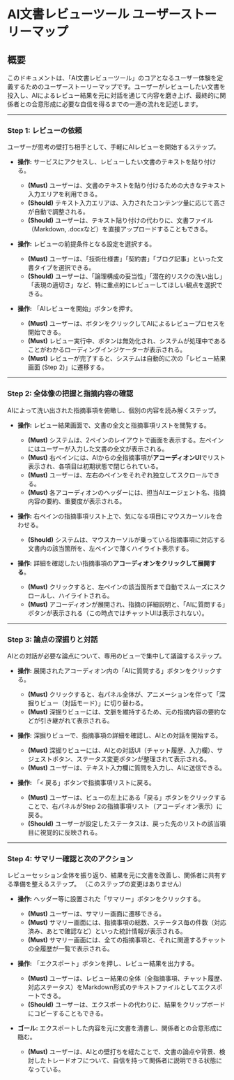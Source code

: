 # AI文書レビューツール ユーザーストーリーマップ

## 概要
このドキュメントは、「AI文書レビューツール」のコアとなるユーザー体験を定義するためのユーザーストーリーマップです。ユーザーがレビューしたい文書を投入し、AIによるレビュー結果を元に対話を通じて内容を磨き上げ、最終的に関係者との合意形成に必要な自信を得るまでの一連の流れを記述します。

---

### Step 1: レビューの依頼

ユーザーが思考の壁打ち相手として、手軽にAIレビューを開始するステップ。

-   **操作:** サービスにアクセスし、レビューしたい文書のテキストを貼り付ける。
    -   **(Must)** ユーザーは、文書のテキストを貼り付けるための大きなテキスト入力エリアを利用できる。
    -   **(Should)** テキスト入力エリアは、入力されたコンテンツ量に応じて高さが自動で調整される。
    -   **(Should)** ユーザーは、テキスト貼り付けの代わりに、文書ファイル（Markdown, .docxなど）を直接アップロードすることもできる。

-   **操作:** レビューの前提条件となる設定を選択する。
    -   **(Must)** ユーザーは、「技術仕様書」「契約書」「ブログ記事」といった文書タイプを選択できる。
    -   **(Should)** ユーザーは、「論理構成の妥当性」「潜在的リスクの洗い出し」「表現の適切さ」など、特に重点的にレビューしてほしい観点を選択できる。

-   **操作:** 「AIレビューを開始」ボタンを押す。
    -   **(Must)** ユーザーは、ボタンをクリックしてAIによるレビュープロセスを開始できる。
    -   **(Must)** レビュー実行中、ボタンは無効化され、システムが処理中であることがわかるローディングインジケーターが表示される。
    -   **(Must)** レビューが完了すると、システムは自動的に次の「レビュー結果画面 (Step 2)」に遷移する。

---

### Step 2: 全体像の把握と指摘内容の確認

AIによって洗い出された指摘事項を俯瞰し、個別の内容を読み解くステップ。

-   **操作:** レビュー結果画面で、文書の全文と指摘事項リストを閲覧する。
    -   **(Must)** システムは、2ペインのレイアウトで画面を表示する。左ペインにはユーザーが入力した文書の全文が表示される。
    -   **(Must)** 右ペインには、AIからの全指摘事項が**アコーディオンUI**でリスト表示され、各項目は初期状態で閉じられている。
    -   **(Must)** ユーザーは、左右のペインをそれぞれ独立してスクロールできる。
    -   **(Must)** 各アコーディオンのヘッダーには、担当AIエージェント名、指摘内容の要約、重要度が表示される。

-   **操作:** 右ペインの指摘事項リスト上で、気になる項目にマウスカーソルを合わせる。
    -   **(Should)** システムは、マウスカーソルが乗っている指摘事項に対応する文書内の該当箇所を、左ペインで薄くハイライト表示する。

-   **操作:** 詳細を確認したい指摘事項の**アコーディオンをクリックして展開する**。
    -   **(Must)** クリックすると、左ペインの該当箇所まで自動でスムーズにスクロールし、ハイライトされる。
    -   **(Must)** アコーディオンが展開され、指摘の詳細説明と、「AIに質問する」ボタンが表示される（この時点ではチャットUIは表示されない）。

---

### Step 3: 論点の深掘りと対話

AIとの対話が必要な論点について、専用のビューで集中して議論するステップ。

-   **操作:** 展開されたアコーディオン内の「AIに質問する」ボタンをクリックする。
    -   **(Must)** クリックすると、右パネル全体が、アニメーションを伴って「深掘りビュー（対話モード）」に切り替わる。
    -   **(Must)** 深掘りビューには、文脈を維持するため、元の指摘内容の要約などが引き継がれて表示される。

-   **操作:** 深掘りビューで、指摘事項の詳細を確認し、AIとの対話を開始する。
    -   **(Must)** 深掘りビューには、AIとの対話UI（チャット履歴、入力欄）、サジェストボタン、ステータス変更ボタンが整理されて表示される。
    -   **(Must)** ユーザーは、テキスト入力欄に質問を入力し、AIに送信できる。

-   **操作:** 「< 戻る」ボタンで指摘事項リストに戻る。
    -   **(Must)** ユーザーは、ビューの左上にある「戻る」ボタンをクリックすることで、右パネルがStep 2の指摘事項リスト（アコーディオン表示）に戻る。
    -   **(Should)** ユーザーが設定したステータスは、戻った先のリストの該当項目に視覚的に反映される。

---

### Step 4: サマリー確認と次のアクション

レビューセッション全体を振り返り、結果を元に文書を改善し、関係者に共有する準備を整えるステップ。
（このステップの変更はありません）
-   **操作:** ヘッダー等に設置された「サマリー」ボタンをクリックする。
    -   **(Must)** ユーザーは、サマリー画面に遷移できる。
    -   **(Must)** サマリー画面には、指摘事項の総数、ステータス毎の件数（対応済み、あとで確認など）といった統計情報が表示される。
    -   **(Must)** サマリー画面には、全ての指摘事項と、それに関連するチャットの全履歴が一覧で表示される。

-   **操作:** 「エクスポート」ボタンを押し、レビュー結果を出力する。
    -   **(Must)** ユーザーは、レビュー結果の全体（全指摘事項、チャット履歴、対応ステータス）をMarkdown形式のテキストファイルとしてエクスポートできる。
    -   **(Should)** ユーザーは、エクスポートの代わりに、結果をクリップボードにコピーすることもできる。

-   **ゴール:** エクスポートした内容を元に文書を清書し、関係者との合意形成に臨む。
    -   **(Must)** ユーザーは、AIとの壁打ちを経たことで、文書の論点や背景、検討したトレードオフについて、自信を持って関係者に説明できる状態になっている。
